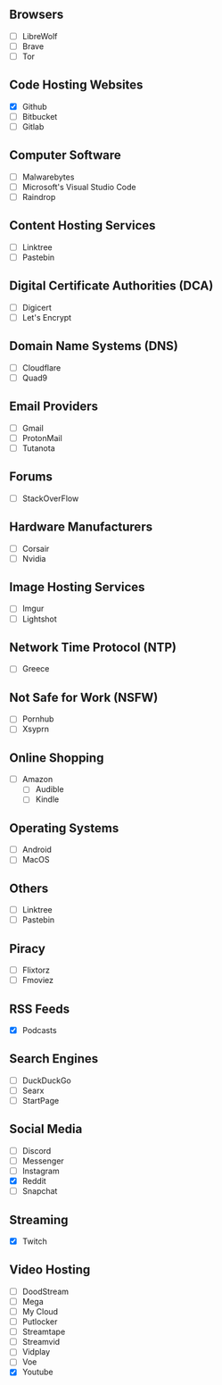 ## Browsers

- [ ] LibreWolf
- [ ] Brave
- [ ] Tor

## Code Hosting Websites

- [x] Github
- [ ] Bitbucket
- [ ] Gitlab

## Computer Software

- [ ] Malwarebytes
- [ ] Microsoft's Visual Studio Code
- [ ] Raindrop

## Content Hosting Services

- [ ] Linktree
- [ ] Pastebin

## Digital Certificate Authorities (DCA)

- [ ] Digicert
- [ ] Let's Encrypt

## Domain Name Systems (DNS)

- [ ] Cloudflare
- [ ] Quad9

## Email Providers

- [ ] Gmail
- [ ] ProtonMail
- [ ] Tutanota

## Forums

- [ ] StackOverFlow

## Hardware Manufacturers

- [ ] Corsair
- [ ] Nvidia

## Image Hosting Services

- [ ] Imgur
- [ ] Lightshot

## Network Time Protocol (NTP)

- [ ] Greece

## Not Safe for Work (NSFW)

- [ ] Pornhub
- [ ] Xsyprn

## Online Shopping

- [ ] Amazon
  - [ ] Audible
  - [ ] Kindle

## Operating Systems

- [ ] Android
- [ ] MacOS

## Others

- [ ] Linktree
- [ ] Pastebin

## Piracy

- [ ] Flixtorz
- [ ] Fmoviez

## RSS Feeds

- [x] Podcasts

## Search Engines

- [ ] DuckDuckGo
- [ ] Searx
- [ ] StartPage

## Social Media

- [ ] Discord
- [ ] Messenger
- [ ] Instagram
- [x] Reddit
- [ ] Snapchat

## Streaming

- [x] Twitch

## Video Hosting

- [ ] DoodStream
- [ ] Mega
- [ ] My Cloud
- [ ] Putlocker
- [ ] Streamtape
- [ ] Streamvid
- [ ] Vidplay
- [ ] Voe
- [x] Youtube
